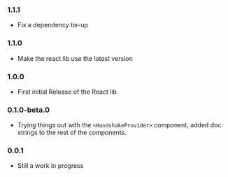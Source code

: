 ### 1.1.1

- Fix a dependency tie-up

### 1.1.0

- Make the react lib use the latest version

### 1.0.0

- First initial Release of the React lib

### 0.1.0-beta.0

- Trying things out with the `<HandshakeProvider>` component, added doc strings to the rest of the components.

### 0.0.1

- Still a work in progress
